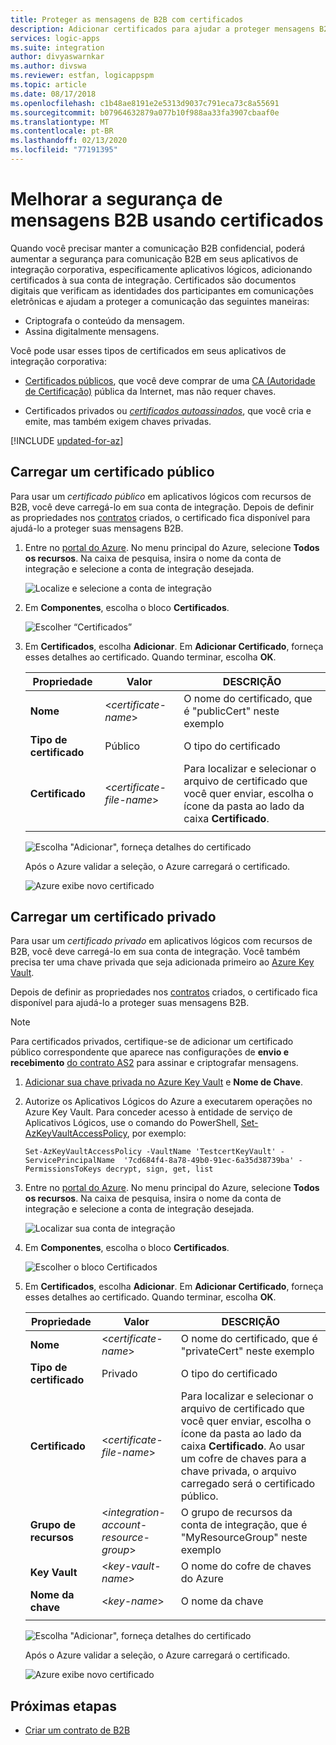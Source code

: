 ```yaml
---
title: Proteger as mensagens de B2B com certificados
description: Adicionar certificados para ajudar a proteger mensagens B2B em aplicativos lógicos do Azure com o Enterprise Integration Pack
services: logic-apps
ms.suite: integration
author: divyaswarnkar
ms.author: divswa
ms.reviewer: estfan, logicappspm
ms.topic: article
ms.date: 08/17/2018
ms.openlocfilehash: c1b48ae8191e2e5313d9037c791eca73c8a55691
ms.sourcegitcommit: b07964632879a077b10f988aa33fa3907cbaaf0e
ms.translationtype: MT
ms.contentlocale: pt-BR
ms.lasthandoff: 02/13/2020
ms.locfileid: "77191395"
---
```

# <a name="improve-security-for-b2b-messages-by-using-certificates"></a>Melhorar a segurança de mensagens B2B usando certificados

Quando você precisar manter a comunicação B2B confidencial, poderá aumentar a segurança para comunicação B2B em seus aplicativos de integração corporativa, especificamente aplicativos lógicos, adicionando certificados à sua conta de integração. Certificados são documentos digitais que verificam as identidades dos participantes em comunicações eletrônicas e ajudam a proteger a comunicação das seguintes maneiras:

* Criptografa o conteúdo da mensagem.
* Assina digitalmente mensagens.

Você pode usar esses tipos de certificados em seus aplicativos de integração corporativa:

* [Certificados públicos](https://en.wikipedia.org/wiki/Public_key_certificate), que você deve comprar de uma [CA (Autoridade de Certificação)](https://en.wikipedia.org/wiki/Certificate_authority) pública da Internet, mas não requer chaves. 

* Certificados privados ou [*certificados autoassinados*](https://en.wikipedia.org/wiki/Self-signed_certificate), que você cria e emite, mas também exigem chaves privadas. 

[!INCLUDE [updated-for-az](../../includes/updated-for-az.md)]

## <a name="upload-a-public-certificate"></a>Carregar um certificado público

Para usar um *certificado público* em aplicativos lógicos com recursos de B2B, você deve carregá-lo em sua conta de integração. Depois de definir as propriedades nos [contratos](logic-apps-enterprise-integration-agreements.md) criados, o certificado fica disponível para ajudá-lo a proteger suas mensagens B2B.

1. Entre no [portal do Azure](https://portal.azure.com). No menu principal do Azure, selecione **Todos os recursos**. Na caixa de pesquisa, insira o nome da conta de integração e selecione a conta de integração desejada.

   ![Localize e selecione a conta de integração](media/logic-apps-enterprise-integration-certificates/select-integration-account.png)  

2. Em **Componentes**, escolha o bloco **Certificados**.

   ![Escolher “Certificados”](media/logic-apps-enterprise-integration-certificates/add-certificates.png)

3. Em **Certificados**, escolha **Adicionar**. Em **Adicionar Certificado**, forneça esses detalhes ao certificado. Quando terminar, escolha **OK**.

   | Propriedade | Valor | DESCRIÇÃO | 
   |----------|-------|-------------|
   | **Nome** | <*certificate-name*> | O nome do certificado, que é "publicCert" neste exemplo | 
   | **Tipo de certificado** | Público | O tipo do certificado |
   | **Certificado** | <*certificate-file-name*> | Para localizar e selecionar o arquivo de certificado que você quer enviar, escolha o ícone da pasta ao lado da caixa **Certificado**. |
   ||||

   ![Escolha "Adicionar", forneça detalhes do certificado](media/logic-apps-enterprise-integration-certificates/public-certificate-details.png)

   Após o Azure validar a seleção, o Azure carregará o certificado.

   ![Azure exibe novo certificado](media/logic-apps-enterprise-integration-certificates/new-public-certificate.png) 

## <a name="upload-a-private-certificate"></a>Carregar um certificado privado

Para usar um *certificado privado* em aplicativos lógicos com recursos de B2B, você deve carregá-lo em sua conta de integração. Você também precisa ter uma chave privada que seja adicionada primeiro ao [Azure Key Vault](../key-vault/key-vault-get-started.md). 

Depois de definir as propriedades nos [contratos](logic-apps-enterprise-integration-agreements.md) criados, o certificado fica disponível para ajudá-lo a proteger suas mensagens B2B.

> [!NOTE]
> Para certificados privados, certifique-se de adicionar um certificado público correspondente que aparece nas configurações de **envio e recebimento** [do contrato AS2](logic-apps-enterprise-integration-as2.md) para assinar e criptografar mensagens.

1. [Adicionar sua chave privada no Azure Key Vault](../key-vault/certificate-scenarios.md#import-a-certificate) e **Nome de Chave**.
   
2. Autorize os Aplicativos Lógicos do Azure a executarem operações no Azure Key Vault. Para conceder acesso à entidade de serviço de Aplicativos Lógicos, use o comando do PowerShell, [Set-AzKeyVaultAccessPolicy](https://docs.microsoft.com/powershell/module/az.keyvault/set-azkeyvaultaccesspolicy), por exemplo:

   `Set-AzKeyVaultAccessPolicy -VaultName 'TestcertKeyVault' -ServicePrincipalName 
   '7cd684f4-8a78-49b0-91ec-6a35d38739ba' -PermissionsToKeys decrypt, sign, get, list`
 
3. Entre no [portal do Azure](https://portal.azure.com). No menu principal do Azure, selecione **Todos os recursos**. Na caixa de pesquisa, insira o nome da conta de integração e selecione a conta de integração desejada.

   ![Localizar sua conta de integração](media/logic-apps-enterprise-integration-certificates/select-integration-account.png) 

4. Em **Componentes**, escolha o bloco **Certificados**.  

   ![Escolher o bloco Certificados](media/logic-apps-enterprise-integration-certificates/add-certificates.png)

5. Em **Certificados**, escolha **Adicionar**. Em **Adicionar Certificado**, forneça esses detalhes ao certificado. Quando terminar, escolha **OK**.

   | Propriedade | Valor | DESCRIÇÃO | 
   |----------|-------|-------------|
   | **Nome** | <*certificate-name*> | O nome do certificado, que é "privateCert" neste exemplo | 
   | **Tipo de certificado** | Privado | O tipo do certificado |
   | **Certificado** | <*certificate-file-name*> | Para localizar e selecionar o arquivo de certificado que você quer enviar, escolha o ícone da pasta ao lado da caixa **Certificado**. Ao usar um cofre de chaves para a chave privada, o arquivo carregado será o certificado público. | 
   | **Grupo de recursos** | <*integration-account-resource-group*> | O grupo de recursos da conta de integração, que é "MyResourceGroup" neste exemplo | 
   | **Key Vault** | <*key-vault-name*> | O nome do cofre de chaves do Azure |
   | **Nome da chave** | <*key-name*> | O nome da chave |
   ||||

   ![Escolha "Adicionar", forneça detalhes do certificado](media/logic-apps-enterprise-integration-certificates/private-certificate-details.png)

   Após o Azure validar a seleção, o Azure carregará o certificado.

   ![Azure exibe novo certificado](media/logic-apps-enterprise-integration-certificates/new-private-certificate.png) 

## <a name="next-steps"></a>Próximas etapas

* [Criar um contrato de B2B](logic-apps-enterprise-integration-agreements.md)
